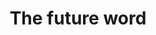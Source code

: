 ---
pid: llp300
title: The future word
location_transcription: in a art museum
coordinates: "[-75.179297457604, 39.967595221321]"
zipcode: '19120'
gen_neighborhood: North Philadelphia
neighborhood: Logan,Olney
outside_phl: 
age: '13'
age_range: 13-19
instagram: 
image_file_name: llp_300.jpg
proposal_transcription: On the future word look so different and the people luck diferent
topic: Globalism,Technology,Uplifting
topic_summary: 0, 0, 0
type: Conceptual
keywords_other: future, world, globe, earth
credit: Lenin Fabian
image_labels: 
twitter: 
facebook: 
permalink: "/monuments/llp300/"
layout: item-page
---